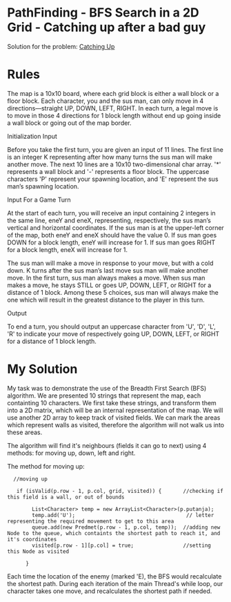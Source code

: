 # PathFinding - BFS Search in a 2D Grid - Catching up after a bad guy 

Solution for the problem: [Catching Up](https://www.codingame.com/ide/puzzle/catching-up)

# Rules

The map is a 10x10 board, where each grid block is either a wall block or a floor block. Each character, you and the sus man, can only move in 4 directions—straight UP, DOWN, LEFT, RIGHT. In each turn, a legal move is to move in those 4 directions for 1 block length without end up going inside a wall block or going out of the map border.

Initialization Input

Before you take the first turn, you are given an input of 11 lines. The first line is an integer K representing after how many turns the sus man will make another move. The next 10 lines are a 10x10 two-dimensional char array. '*' represents a wall block and '-' represents a floor block. The uppercase characters 'P' represent your spawning location, and 'E' represent the sus man’s spawning location.

Input For a Game Turn

At the start of each turn, you will receive an input containing 2 integers in the same line, eneY and eneX, representing, respectively, the sus man’s vertical and horizontal coordinates. If the sus man is at the upper-left corner of the map, both eneY and eneX should have the value 0. If sus man goes DOWN for a block length, eneY will increase for 1. If sus man goes RIGHT for a block length, eneX will increase for 1.

The sus man will make a move in response to your move, but with a cold down. K turns after the sus man’s last move sus man will make another move. In the first turn, sus man always makes a move. When sus man makes a move, he stays STILL or goes UP, DOWN, LEFT, or RIGHT for a distance of 1 block. Among these 5 choices, sus man will always make the one which will result in the greatest distance to the player in this turn.

Output

To end a turn, you should output an uppercase character from 'U', 'D', 'L', 'R' to indicate your move of respectively going UP, DOWN, LEFT, or RIGHT for a distance of 1 block length.

# My Solution

My task was to demonstrate the use of the Breadth First Search (BFS) algorithm. We are presented 10 strings that represent the map, each containting 10 characters. 
We first take these strings, and transform them into a 2D matrix, which will be an internal representation of the map. We will use another 2D array to keep track of visited fields.
We can mark the areas which represent walls as visited, therefore the algorithm will not walk us into these areas.

The algorithm will find it's neighbours (fields it can go to next) using 4 methods: for moving up, down, left and right. 

The method for moving up:
```
  //moving up
  
   if (isValid(p.row - 1, p.col, grid, visited)) {       //checking if this field is a wall, or out of bounds
   
        List<Character> temp = new ArrayList<Character>(p.putanja); 
        temp.add('U');                                    // letter representing the required movement to get to this area
        queue.add(new Predmet(p.row - 1, p.col, temp));  //adding new Node to the queue, which containts the shortest path to reach it, and it's coordinates
        visited[p.row - 1][p.col] = true;                //setting this Node as visited
       
      }

```

Each time the location of the enemy (marked 'E), the BFS would recalculate the shortest path.
During each iteration of the main Thread's while loop, our character takes one move, and recalculates the shortest path if needed. 
